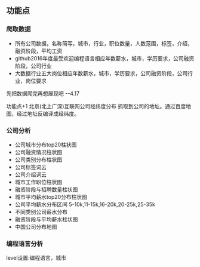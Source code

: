 ## 功能点
### 爬取数据
- 所有公司数据，名称简写，城市，行业，职位数量，人数范围，标签，介绍，融资阶段，平均工资
- github2016年度最受欢迎编程语言相应年数薪水，城市，学历要求，公司融资阶段，公司行业
- 大数据行业五大岗位相应年数薪水，城市，学历要求，公司融资阶段，公司行业，岗位要求

先把数据爬完再想展现吧     --4.17

功能点+1   北京(北上广深)互联网公司经纬度分布  抓取到公司的地址。通过百度地图，经过地址反编译成经纬度。
### 公司分析
- 公司城市分布top20柱状图
- 公司融资情况柱状图
- 公司类别分布柱状图
- 公司标签词云
- 公司介绍词云
- 城市工作职位柱状图
- 融资阶段与招聘数量柱状图
- 城市平均薪水top20分布柱状图
- 公司平均薪水分布区间 5-10k,11-15k,16-20k,20-25k,25-35k
- 不同类别公司薪水分布
- 融资阶段与平均薪水柱状图
- 中国公司分布地图

### 编程语言分析
level设置:编程语言，城市